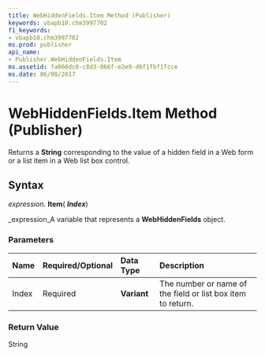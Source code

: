 ```yaml
---
title: WebHiddenFields.Item Method (Publisher)
keywords: vbapb10.chm3997702
f1_keywords:
- vbapb10.chm3997702
ms.prod: publisher
api_name:
- Publisher.WebHiddenFields.Item
ms.assetid: fa060dc0-c8d3-066f-e2e9-d6f1fbf1fcce
ms.date: 06/08/2017
---
```



# WebHiddenFields.Item Method (Publisher)

Returns a **String** corresponding to the value of a hidden field in a Web form or a list item in a Web list box control.


## Syntax

 _expression_. **Item**( **_Index_**)

 _expression_A variable that represents a **WebHiddenFields** object.


### Parameters



|**Name**|**Required/Optional**|**Data Type**|**Description**|
|:-----|:-----|:-----|:-----|
|Index|Required| **Variant**|The number or name of the field or list box item to return.|

### Return Value

String


